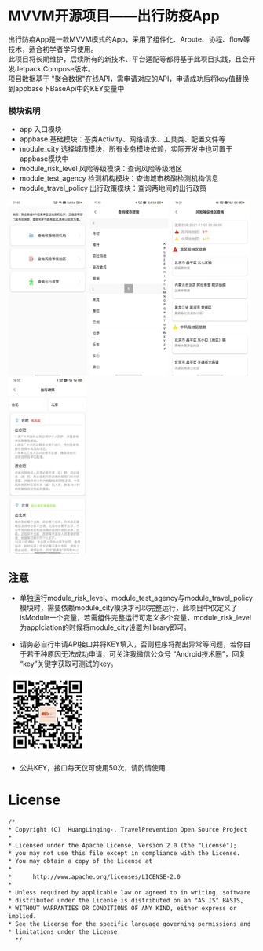 # MVVM开源项目——出行防疫App


出行防疫App是一款MVVM模式的App，采用了组件化、Aroute、协程、flow等技术，适合初学者学习使用。<br>
此项目将长期维护，后续所有的新技术、平台适配等都将基于此项目实践，且会开发Jetpack Compose版本。<br>
项目数据基于 "聚合数据"在线API，需申请对应的API，申请成功后将key值替换到appbase下BaseApi中的KEY变量中<br>

### 模块说明
- app 入口模块<br>
- appbase 基础模块：基类Activity、网络请求、工具类、配置文件等<br>
- module_city 选择城市模块，所有业务模块依赖，实际开发中也可置于appbase模块中<br>
- module_risk_level 风险等级模块：查询风险等级地区<br>
- module_test_agency 检测机构模块：查询城市核酸检测机构信息<br>
- module_travel_policy 出行政策模块：查询两地间的出行政策<br>

<img src="image/home.png" width="32%" />

<img src="image/module_city.png" width="32%" />

<img src="image/risk_level.png" width="32%" />

<img src="image/travel_policy.png" width="32%" />

## 注意
- 单独运行module_risk_level、module_test_agency与module_travel_policy模块时，需要依赖module_city模块才可以完整运行，此项目中仅定义了isModule一个变量，若需组件完整运行可定义多个变量，module_risk_level为applciation的时候将module_city设置为library即可。<br>

- 请务必自行申请API接口并将KEY填入，否则程序将抛出异常等问题，若你由于若干种原因无法成功申请，可关注我微信公众号 “Android技术圈”，回复 “key”关键字获取可测试的key。<br>

<img src="image/gzh.jpg" width="32%" /><br>

  - 公共KEY，接口每天仅可使用50次，请酌情使用


# License

```
/*
* Copyright (C)  HuangLinqing-, TravelPrevention Open Source Project
*
* Licensed under the Apache License, Version 2.0 (the "License");
* you may not use this file except in compliance with the License.
* You may obtain a copy of the License at
*
*      http://www.apache.org/licenses/LICENSE-2.0
*
* Unless required by applicable law or agreed to in writing, software
* distributed under the License is distributed on an "AS IS" BASIS,
* WITHOUT WARRANTIES OR CONDITIONS OF ANY KIND, either express or implied.
* See the License for the specific language governing permissions and
* limitations under the License.
  */
```
